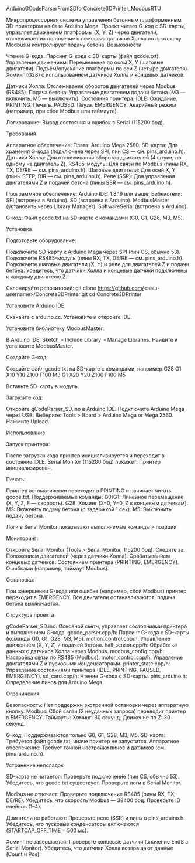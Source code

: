 ArduinoGCodeParserFromSDforConcrete3DPrinter_ModbusRTU

Микропроцессорная система управления бетонным платформенным 3D-принтером на базе Arduino Mega. Проект читает G-код с SD-карты, управляет движением платформы (X, Y, Z) через двигатели, отслеживает их положение с помощью датчиков Холла по протоколу Modbus и контролирует подачу бетона.
Возможности

Чтение G-кода: Парсинг G-кода с SD-карты (файл gcode.txt).
Управление движением:
Перемещение по осям X, Y (шаговые двигатели).
Подъём/опускание платформы по оси Z (четыре двигателя).
Хоминг (G28) с использованием датчиков Холла и концевых датчиков.


Датчики Холла: Отслеживание оборотов двигателей через Modbus (RS485).
Подача бетона: Управление двигателем подачи бетона (M3 — включить, M5 — выключить).
Состояния принтера:
IDLE: Ожидание.
PRINTING: Печать.
PAUSED: Пауза.
EMERGENCY: Аварийный режим (например, при сбое Modbus или таймауте).


Логирование: Вывод состояния и ошибок в Serial (115200 бод).

Требования

Аппаратное обеспечение:
Плата: Arduino Mega 2560.
SD-карта: Для хранения G-кода (подключена через SPI, пин CS — см. pins_arduino.h).
Датчики Холла: Для отслеживания оборотов двигателей (4 штуки, по одному на двигатель Z).
RS485-модуль: Для связи по Modbus (пины RX, TX, DE/RE — см. pins_arduino.h).
Шаговые двигатели: Для осей X, Y (пины STEP, DIR — см. pins_arduino.h).
Реле (SSR): Для управления двигателями Z и подачей бетона (пины SSR — см. pins_arduino.h).


Программное обеспечение:
Arduino IDE: 1.8.19 или выше.
Библиотеки:
SPI (встроена в Arduino).
SD (встроена в Arduino).
ModbusMaster (установить через Library Manager).
SoftwareSerial (встроена в Arduino).




G-код: Файл gcode.txt на SD-карте с командами (G0, G1, G28, M3, M5).

Установка

Подготовьте оборудование:

Подключите SD-карту к Arduino Mega через SPI (пин CS, обычно 53).
Подключите RS485-модуль (пины RX, TX, DE/RE — см. pins_arduino.h).
Подключите шаговые двигатели (X, Y) и реле для двигателей Z и подачи бетона.
Убедитесь, что датчики Холла и концевые датчики подключены к каждому двигателю Z.


Склонируйте репозиторий:
git clone https://github.com/<ваш-username>/Concrete3DPrinter.git
cd Concrete3DPrinter


Установите Arduino IDE:

Скачайте с arduino.cc.
Установите и откройте IDE.


Установите библиотеку ModbusMaster:

В Arduino IDE: Sketch > Include Library > Manage Libraries.
Найдите и установите ModbusMaster.


Создайте G-код:

Создайте файл gcode.txt на SD-карте с командами, например:G28
G1 X10 Y10 Z100 F100
M3
G1 X20 Y20 Z100 F100
M5


Вставьте SD-карту в модуль.


Загрузите код:

Откройте gCodeParser_SD.ino в Arduino IDE.
Подключите Arduino Mega через USB.
Выберите: Tools > Board > Arduino Mega or Mega 2560.
Нажмите Upload.



Использование

Запуск принтера:

После загрузки кода принтер инициализируется и переходит в состояние IDLE.
Serial Monitor (115200 бод) покажет: Принтер инициализирован.


Печать:

Принтер автоматически переходит в PRINTING и начинает читать gcode.txt.
Поддерживаемые команды:
G0/G1: Линейное перемещение (X, Y, Z, F — скорость).
G28: Хоминг (X=0, Y=0, Z к концевым датчикам).
M3: Включить подачу бетона (с задержкой 1 сек).
M5: Выключить подачу бетона.


Логи в Serial Monitor показывают выполняемые команды и позиции.


Мониторинг:

Откройте Serial Monitor (Tools > Serial Monitor, 115200 бод).
Следите за:
Положением двигателей (через датчики Холла).
Срабатыванием концевых датчиков.
Состоянием принтера (PRINTING, EMERGENCY).
Ошибками (например, таймаут Modbus).




Остановка:

При завершении G-кода или ошибке (например, сбой Modbus) принтер переходит в EMERGENCY.
Все двигатели останавливаются, подача бетона выключается.



Структура проекта

gCodeParser_SD.ino: Основной скетч, управляет состояниями принтера и выполнением G-кода.
gcode_parser.cpp/h: Парсинг G-кода с SD-карты (команды G0, G1, G28, M3, M5).
motion_control.cpp/h: Управление движением (X, Y, Z) и подачей бетона.
hall_sensor.cpp/h: Обработка данных с датчиков Холла через Modbus.
modbus_config.cpp/h: Настройка связи по RS485 (Modbus).
motor_control.cpp/h: Управление двигателями Z и пусковыми конденсаторами.
printer_state.cpp/h: Управление состояниями принтера (IDLE, PRINTING, PAUSED, EMERGENCY).
sd_card.cpp/h: Чтение G-кода с SD-карты.
pins_arduino.h: Определение пинов для Arduino Mega.

Ограничения

Безопасность: Нет поддержки экстренной остановки через аппаратную кнопку.
Modbus: Сбой связи (2 неудачных запроса) переводит принтер в EMERGENCY.
Таймауты:
Хоминг: 30 секунд.
Движение по Z: 30 секунд.


G-код: Поддерживаются только G0, G1, G28, M3, M5.
SD-карта: Требуется файл gcode.txt, иначе принтер не запустится.
Аппаратное обеспечение: Требует точной настройки пинов и датчиков (см. pins_arduino.h).

Устранение неполадок

SD-карта не читается:
Проверьте подключение (пин CS, обычно 53).
Убедитесь, что gcode.txt существует.
Проверьте логи в Serial Monitor.


Modbus не отвечает:
Проверьте подключение RS485 (пины RX, TX, DE/RE).
Убедитесь, что скорость Modbus — 38400 бод.
Проверьте ID слейвов (1–4).


Двигатели не работают:
Проверьте реле (SSR) и пины в pins_arduino.h.
Убедитесь, что пусковые конденсаторы включаются (STARTCAP_OFF_TIME = 500 мс).


Хоминг не завершается:
Проверьте концевые датчики (значение EndS в Serial Monitor).
Убедитесь, что датчики Холла возвращают данные (Count и Pos).
